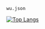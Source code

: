 `wu.json`

[![Top Langs](https://github-readme-stats.vercel.app/api/top-langs/?username=wu-json&hide=html,jupyter+notebook,scss,c%2b%2b&layout=compact&theme=transparent)](https://github.com/anuraghazra/github-readme-stats)
